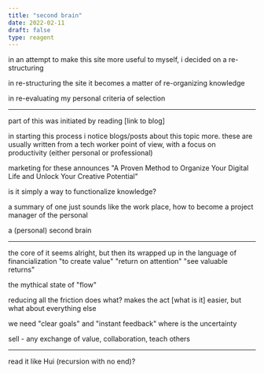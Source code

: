 ```yaml
---
title: "second brain"
date: 2022-02-11
draft: false
type: reagent
---
```

in an attempt to make this site more useful to myself, i decided on a re-structuring

in re-structuring the site it becomes a matter of re-organizing knowledge

in re-evaluating my personal criteria of selection

---

part of this was initiated by reading [link to blog]

in starting this process i notice blogs/posts about this topic more. these are usually written from a tech worker point of view, with a focus on productivity (either personal or professional)

marketing for these announces "A Proven Method to Organize Your Digital Life and Unlock Your Creative Potential"

is it simply a way to functionalize knowledge?

a summary of one just sounds like the work place, how to become a project manager of the personal

a (personal) second brain

---

the core of it seems alright, but then its wrapped up in the language of financialization
"to create value"
"return on attention"
"see valuable returns"

the mythical state of "flow"

reducing all the friction does what? makes the act [what is it] easier, but what about everything else

we need "clear goals" and "instant feedback"
where is the uncertainty

sell - any exchange of value, collaboration, teach others

---

read it like Hui (recursion with no end)?
